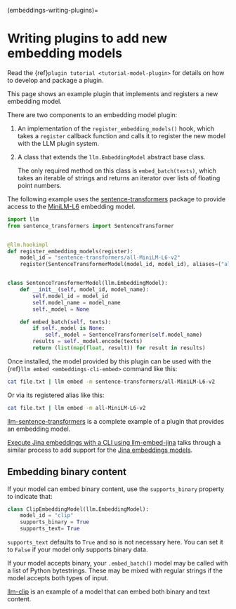 (embeddings-writing-plugins)=
# Writing plugins to add new embedding models

Read the {ref}`plugin tutorial <tutorial-model-plugin>` for details on how to develop and package a plugin.

This page shows an example plugin that implements and registers a new embedding model.

There are two components to an embedding model plugin:

1. An implementation of the `register_embedding_models()` hook, which takes a `register` callback function and calls it to register the new model with the LLM plugin system.
2. A class that extends the `llm.EmbeddingModel` abstract base class.

    The only required method on this class is `embed_batch(texts)`, which takes an iterable of strings and returns an iterator over lists of floating point numbers.

The following example uses the [sentence-transformers](https://github.com/UKPLab/sentence-transformers) package to provide access to the [MiniLM-L6](https://huggingface.co/sentence-transformers/all-MiniLM-L6-v2) embedding model.

```python
import llm
from sentence_transformers import SentenceTransformer


@llm.hookimpl
def register_embedding_models(register):
    model_id = "sentence-transformers/all-MiniLM-L6-v2"
    register(SentenceTransformerModel(model_id, model_id), aliases=("all-MiniLM-L6-v2",))


class SentenceTransformerModel(llm.EmbeddingModel):
    def __init__(self, model_id, model_name):
        self.model_id = model_id
        self.model_name = model_name
        self._model = None

    def embed_batch(self, texts):
        if self._model is None:
            self._model = SentenceTransformer(self.model_name)
        results = self._model.encode(texts)
        return (list(map(float, result)) for result in results)
```
Once installed, the model provided by this plugin can be used with the {ref}`llm embed <embeddings-cli-embed>` command like this:

```bash
cat file.txt | llm embed -m sentence-transformers/all-MiniLM-L6-v2
```
Or via its registered alias like this:
```bash
cat file.txt | llm embed -m all-MiniLM-L6-v2
```
[llm-sentence-transformers](https://github.com/simonw/llm-sentence-transformers) is a complete example of a plugin that provides an embedding model.

[Execute Jina embeddings with a CLI using llm-embed-jina](https://simonwillison.net/2023/Oct/26/llm-embed-jina/#how-i-built-the-plugin) talks through a similar process to add support for the [Jina embeddings models](https://jina.ai/news/jina-ai-launches-worlds-first-open-source-8k-text-embedding-rivaling-openai/).

## Embedding binary content

If your model can embed binary content, use the `supports_binary` property to indicate that:

```python
class ClipEmbeddingModel(llm.EmbeddingModel):
    model_id = "clip"
    supports_binary = True
    supports_text= True
```

`supports_text` defaults to `True` and so is not necessary here. You can set it to `False` if your model only supports binary data.

If your model accepts binary, your `.embed_batch()` model may be called with a list of Python bytestrings. These may be mixed with regular strings if the model accepts both types of input.

[llm-clip](https://github.com/simonw/llm-clip) is an example of a model that can embed both binary and text content.
